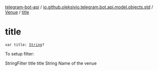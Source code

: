 [telegram-bot-api](../../index.md) / [io.github.oleksivio.telegram.bot.api.model.objects.std](../index.md) / [Venue](index.md) / [title](./title.md)

# title

`var title: `[`String`](https://kotlinlang.org/api/latest/jvm/stdlib/kotlin/-string/index.html)`?`

To setup filter:

StringFilter title title String Name of the venue

